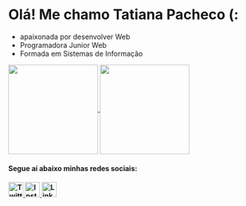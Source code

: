 <h1>Olá! Me chamo Tatiana Pacheco (:</h1>

- apaixonada por desenvolver Web
- Programadora Junior Web
- Formada em Sistemas de Informação

<a href="https://github.com/pachecotatih/">
<div style="display: inline_block;">
<img height="180em" align="center" src="https://github-readme-stats-eight-theta.vercel.app/api?username=pachecotatih&show_icons=true&theme=radical&include_all_commits=true&count_private=true"/>
<img height="180em" align="center" src="https://github-readme-stats-eight-theta.vercel.app/api/top-langs/?username=pachecotatih&theme=radical&layout=compact"/>
</div>
</a>
<h4>Segue aí abaixo minhas redes sociais: <h4>
  <div style="display: block;">
    <a href="https://twitter.com/PachecoTatih" target="_blank">
        <img height="30" src="https://cdn.jsdelivr.net/gh/devicons/devicon/icons/twitter/twitter-original.svg" alt="Twitter">
    </a>
    <a href="https://www.instagram.com/pachecotatih/" target="_blank">
        <img height="30" src="https://cdn.jsdelivr.net/gh/devicons/devicon/icons/instagram/instagram-original.svg" alt="Instagram">
    </a>
    <a href="https://www.linkedin.com/in/tatiana-pacheco-barreto-a0b85b1ab/" target="_blank">
        <img height="30" src="https://cdn.jsdelivr.net/gh/devicons/devicon/icons/linkedin/linkedin-original.svg" alt="LinkedIn">
    </a>
</div>
<!---
pachecotatih/pachecotatih is a ✨ special ✨ repository because its `README.md` (this file) appears on your GitHub profile.
You can click the Preview link to take a look at your changes.
--->
